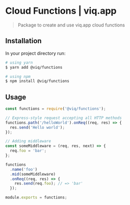 # Cloud Functions | viq.app

> Package to create and use viq.app cloud functions

## Installation

In your project directory run:

```bash
# using yarn
$ yarn add @viq/functions

# using npm
$ npm install @viq/functions
```

## Usage

```javascript
const functions = require('@viq/functions');

// Express-style request accepting all HTTP methods
functions.path('/helloWorld').onReq((req, res) => {
  res.send('Hello world');
});

// Adding middleware
const someMiddleware = (req, res, next) => {
  req.foo = 'bar';
};

functions
  .name('foo')
  .mid(someMiddleware)
  .onReq((req, res) => {
    res.send(req.foo); // => 'bar'
  });

module.exports = functions;
```
